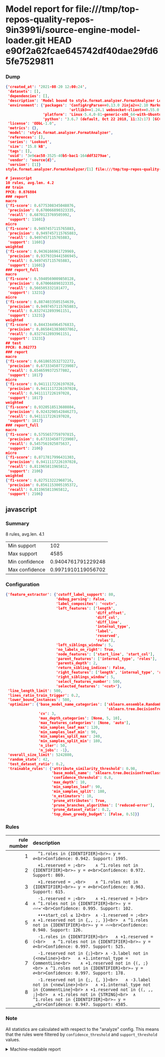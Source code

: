 # Model report for file:///tmp/top-repos-quality-repos-9in3991i/source-engine-model-loader.git HEAD e90f2a62fcae645742df40dae29fd65fe7529811

### Dump

```json
{'created_at': '2021-08-20 12:00:24',
 'datasets': [],
 'dependencies': [],
 'description': 'Model bound to style.format.analyzer.FormatAnalyzer Lookout analyzer.',
 'environment': {'packages': 'ConfigArgParse==0.13.0 Jinja2==2.10 MarkupSafe==1.1.1 PyStemmer==1.3.0 PyYAML==5.1 Pympler==0.5 SQLAlchemy==1.2.10 SQLAlchemy-Utils==0.33.3 asdf==2.3.2 bblfsh==2.12.7 boto==2.49.0 boto3==1.9.130 botocore==1.12.130 cachetools==2.0.1 certifi==2019.3.9 chardet==3.0.4 clint==0.5.1 docker==3.7.0 docker-pycreds==0.4.0 dulwich==0.19.11 grpcio==1.19.0 grpcio-tools==1.19.0 humanfriendly==4.16.1 humanize==0.5.1 idna==2.8 jmespath==0.9.4 jsonschema==2.6.0 lookout-sdk==0.4.1 lookout-sdk-ml==0.19.0 lookout-style==0.2.0 lz4==2.1.6 modelforge==0.12.1 numpy==1.16.2 packaging==19.0 pandas==0.22.0 pip==19.0.3 protobuf==3.7.0 psycopg2-binary==2.7.5 pygtrie==2.3 pyparsing==2.3.1 python-dateutil==2.8.0 python-igraph==0.7.1.post6 pytz==2019.1 requests==2.21.0 requirements-parser==0.2.0 scikit-learn==0.20.1 scikit-optimize==0.5.2 scipy==1.2.1 semantic-version==2.6.0 setuptools==40.8.0 six==1.12.0 smart-open==1.8.1 sourced-ml==0.8.2 spdx==2.5.0 stringcase==1.2.0 tabulate==0.8.2 tqdm==4.31.1 '
                             'urllib3==1.24.1 websocket-client==0.55.0 xxhash==1.3.0',
                 'platform': 'Linux-5.4.0-81-generic-x86_64-with-Ubuntu-18.04-bionic',
                 'python': '3.6.7 (default, Oct 22 2018, 11:32:17) [GCC 8.2.0]'},
 'license': 'ODbL-1.0',
 'metrics': {},
 'model': 'style.format.analyzer.FormatAnalyzer',
 'references': [],
 'series': 'Lookout',
 'size': '15.8 kB',
 'tags': [],
 'uuid': '3e9cac58-3525-40b5-bac1-164ddf3279ae',
 'vendor': 'source{d}',
 'version': [1]}
style.format.analyzer.FormatAnalyzer/[1] file:///tmp/top-repos-quality-repos-9in3991i/source-engine-model-loader.git e90f2a62fcae645742df40dae29fd65fe7529811

# javascript
10 rules, avg.len. 4.2
## train
PPCR: 0.876804
### report
macro
{'f1-score': 0.6775308345048876,
 'precision': 0.670066890323335,
 'recall': 0.6870123769505992,
 'support': 11601}
micro
{'f1-score': 0.9497457115765883,
 'precision': 0.9497457115765883,
 'recall': 0.9497457115765883,
 'support': 11601}
weighted
{'f1-score': 0.9436166961729969,
 'precision': 0.9379319441586945,
 'recall': 0.9497457115765883,
 'support': 11601}
### report_full
macro
{'f1-score': 0.5940569009850128,
 'precision': 0.670066890323335,
 'recall': 0.566505332181477,
 'support': 13231}
micro
{'f1-score': 0.8874033505154639,
 'precision': 0.9497457115765883,
 'recall': 0.8327412893961151,
 'support': 13231}
weighted
{'f1-score': 0.8443344964576833,
 'precision': 0.8658413830837862,
 'recall': 0.8327412893961151,
 'support': 13231}
## test
PPCR: 0.862773
### report
macro
{'f1-score': 0.6618653532732272,
 'precision': 0.6733345077239087,
 'recall': 0.6546599372577802,
 'support': 1817}
micro
{'f1-score': 0.9411117226197028,
 'precision': 0.9411117226197028,
 'recall': 0.9411117226197028,
 'support': 1817}
weighted
{'f1-score': 0.9320518513680884,
 'precision': 0.9243298542846273,
 'recall': 0.9411117226197028,
 'support': 1817}
### report_full
macro
{'f1-score': 0.5755657759797815,
 'precision': 0.6733345077239087,
 'recall': 0.5457561925075637,
 'support': 2106}
micro
{'f1-score': 0.8717817996431303,
 'precision': 0.9411117226197028,
 'recall': 0.811965811965812,
 'support': 2106}
weighted
{'f1-score': 0.827513222968716,
 'precision': 0.8561153005195372,
 'recall': 0.811965811965812,
 'support': 2106}
```

## javascript
### Summary
8 rules, avg.len. 4.1

| | |
|-|-|
|Min support|102|
|Max support|4585|
|Min confidence|0.9404761791229248|
|Max confidence|0.9971910119056702|

### Configuration

```json
{'feature_extractor': {'cutoff_label_support': 80,
                       'debug_parsing': False,
                       'label_composites': '<cut>',
                       'left_features': ['length',
                                         'diff_offset',
                                         'diff_col',
                                         'diff_line',
                                         'internal_type',
                                         'label',
                                         'reserved',
                                         'roles'],
                       'left_siblings_window': 5,
                       'no_labels_on_right': True,
                       'node_features': ['start_line', 'start_col'],
                       'parent_features': ['internal_type', 'roles'],
                       'parents_depth': 2,
                       'return_sibling_indices': False,
                       'right_features': ['length', 'internal_type', 'reserved', 'roles'],
                       'right_siblings_window': 5,
                       'select_features_number': 500,
                       'selected_features': '<cut>'},
 'line_length_limit': 500,
 'lines_ratio_train_trigger': 0.2,
 'lower_bound_instances': 500,
 'optimizer': {'base_model_name_categories': ['sklearn.ensemble.RandomForestClassifier',
                                              'sklearn.tree.DecisionTreeClassifier'],
               'cv': 3,
               'max_depth_categories': [None, 5, 10],
               'max_features_categories': [None, 'auto'],
               'min_samples_leaf_max': 120,
               'min_samples_leaf_min': 90,
               'min_samples_split_max': 240,
               'min_samples_split_min': 180,
               'n_iter': 50,
               'n_jobs': -1},
 'overall_size_limit': 5242880,
 'random_state': 42,
 'test_dataset_ratio': 0.2,
 'trainable_rules': {'attribute_similarity_threshold': 0.98,
                     'base_model_name': 'sklearn.tree.DecisionTreeClassifier',
                     'confidence_threshold': 0.8,
                     'max_depth': 10,
                     'min_samples_leaf': 90,
                     'min_samples_split': 180,
                     'n_estimators': 10,
                     'prune_attributes': True,
                     'prune_branches_algorithms': ['reduced-error'],
                     'prune_dataset_ratio': 0.2,
                     'top_down_greedy_budget': [False, 0.5]}}
```

### Rules

| rule number | description |
|----:|:-----|
| 1 | `  ^1.roles in {IDENTIFIER}<br>⇒ y = ∅<br>Confidence: 0.942. Support: 1995.` |
| 2 | `  +1.reserved = ;<br>	∧ ^1.roles not in {IDENTIFIER}<br>⇒ y = ∅<br>Confidence: 0.972. Support: 869.` |
| 3 | `  +1.reserved = ,<br>	∧ ^1.roles not in {IDENTIFIER}<br>⇒ y = ∅<br>Confidence: 0.963. Support: 615.` |
| 4 | `  -1.reserved = ;<br>	∧ +1.reserved = }<br>	∧ ^1.roles not in {IDENTIFIER}<br>⇒ y = ⏎⏎⇥⁻<br>Confidence: 0.995. Support: 102.` |
| 5 | `  •••start_col ≤ 12<br>	∧ -1.reserved = ;<br>	∧ +1.reserved not in {,, ;, }}<br>	∧ ^1.roles not in {IDENTIFIER}<br>⇒ y = ⏎⏎<br>Confidence: 0.940. Support: 126.` |
| 6 | `  -1.roles in {IDENTIFIER}<br>	∧ +1.reserved = (<br>	∧ ^1.roles not in {IDENTIFIER}<br>⇒ y = ∅<br>Confidence: 0.997. Support: 525.` |
| 7 | `  -1.reserved not in {;}<br>	∧ -3.label not in {<newline>}<br>	∧ +1.internal_type = CommentLine<br>	∧ +1.reserved not in {(, ;}<br>	∧ ^1.roles not in {IDENTIFIER}<br>⇒ y = ∅<br>Confidence: 0.997. Support: 178.` |
| 8 | `  -1.reserved not in {;, {, }}<br>	∧ -3.label not in {<newline>}<br>	∧ +1.internal_type not in {CommentLine}<br>	∧ +1.reserved not in {(, ,, ;}<br>	∧ +1.roles not in {STRING}<br>	∧ ^1.roles not in {IDENTIFIER}<br>⇒ y = ␣<br>Confidence: 0.947. Support: 4585.` |

### Note
All statistics are calculated with respect to the "analyze" config. This means that the rules were filtered by
`confidence_threshold` and `support_threshold` values.

<details>
    <summary>Machine-readable report</summary>
```json
{"javascript": {"avg_rule_len": 4.125, "max_conf": 0.9971910119056702, "max_support": 4585, "min_conf": 0.9404761791229248, "min_support": 102, "num_rules": 8}}
```
</details>
